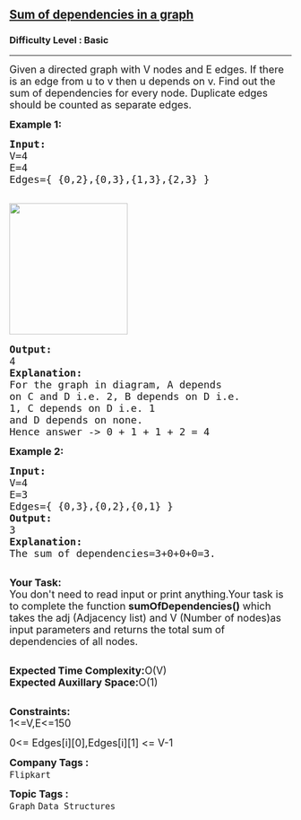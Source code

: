 <h2><a href="https://practice.geeksforgeeks.org/problems/sum-of-dependencies-in-a-graph5311/1?page=1&category[]=Graph&sortBy=difficulty">Sum of dependencies in a graph</a></h2><h3>Difficulty Level : Basic</h3><hr><div class="problems_problem_content__Xm_eO"><p><span style="font-size:18px">Given a directed graph with V&nbsp;nodes and E edges. If there is an edge from u to v then u depends on v. Find out the sum of dependencies for every node. Duplicate edges should be counted as separate&nbsp;edges.</span></p>

<p><span style="font-size:18px"><strong>Example 1:</strong></span></p>

<pre><span style="font-size:18px"><strong>Input:</strong>
V=4
E=4
Edges={ {0,2},{0,3},{1,3},{2,3} }
</span>

<span style="font-size:18px"><img alt="" src="https://contribute.geeksforgeeks.org/wp-content/uploads/tree-6.png" style="height:234px; width:211px"></span>

<span style="font-size:18px"><strong>Output:</strong>
4
<strong>Explanation:</strong>
For the graph in diagram, A depends
on C and D i.e. 2, B depends on D i.e.
1, C depends on D i.e. 1
and D depends on none.
Hence answer -&gt; 0 + 1 + 1 + 2 = 4</span></pre>

<p><span style="font-size:18px"><strong>Example 2:</strong></span></p>

<pre><span style="font-size:18px"><strong>Input:</strong>
V=4
E=3
Edges={ {0,3},{0,2},{0,1} }
<strong>Output:</strong>
3
<strong>Explanation:</strong>
The sum of dependencies=3+0+0+0=3.</span></pre>

<p><br>
<span style="font-size:18px"><strong>Your Task:</strong><br>
You don't need to read input or print anything.Your task is to complete the function <strong>sumOfDependencies()</strong> which takes the adj (Adjacency list) and V (Number of nodes)as input parameters and returns the total sum of dependencies of all nodes.</span></p>

<p><br>
<span style="font-size:18px"><strong>Expected Time Complexity:</strong>O(V)<br>
<strong>Expected Auxillary Space:</strong>O(1)</span></p>

<p><br>
<span style="font-size:18px"><strong>Constraints:</strong><br>
1&lt;=V,E&lt;=150</span></p>

<p><span style="font-size:18px">0&lt;= Edges[i][0],Edges[i][1] &lt;= V-1</span></p>
</div><p><span style=font-size:18px><strong>Company Tags : </strong><br><code>Flipkart</code>&nbsp;<br><p><span style=font-size:18px><strong>Topic Tags : </strong><br><code>Graph</code>&nbsp;<code>Data Structures</code>&nbsp;